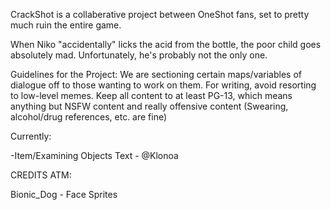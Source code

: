 CrackShot is a collaberative project between OneShot fans, set to pretty much ruin the entire game. 

When Niko "accidentally" licks the acid from the bottle, the poor child goes absolutely mad. Unfortunately, he's probably not the only one.


Guidelines for the Project:
We are sectioning certain maps/variables of dialogue off to those wanting to work on them. 
For writing, avoid resorting to low-level memes. 
Keep all content to at least PG-13, which means anything but NSFW content and really offensive content (Swearing, alcohol/drug references, etc. are fine)





Currently:


-Item/Examining Objects Text - @Klonoa




CREDITS ATM:


Bionic_Dog - Face Sprites


